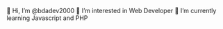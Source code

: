 👋 Hi, I’m @bdadev2000
👀 I’m interested in Web Developer
🌱 I’m currently learning Javascript and PHP

